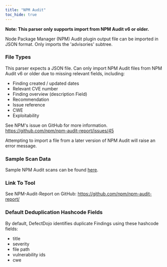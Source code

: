 ```yaml
---
title: "NPM Audit"
toc_hide: true
---
```


**Note: This parser only supports import from NPM Audit v6 or older.**

Node Package Manager (NPM) Audit plugin output file can be imported in
JSON format. Only imports the \'advisories\' subtree.

### File Types
This parser expects a JSON file.  Can only import NPM Audit files from NPM Audit v6 or older due to missing relevant fields, including:

- Finding created / updated dates
- Relevant CVE number
- Finding overview (description Field)
- Recommendation
- Issue reference
- CWE
- Exploitability

See NPM's issue on GitHub for more information.  https://github.com/npm/npm-audit-report/issues/45

Attempting to import a file from a later version of NPM Audit will raise an error message.

### Sample Scan Data
Sample NPM Audit scans can be found [here](https://github.com/DefectDojo/django-DefectDojo/tree/master/unittests/scans/npm_audit).

### Link To Tool
See NPM-Audit-Report on GitHub: https://github.com/npm/npm-audit-report/

### Default Deduplication Hashcode Fields
By default, DefectDojo identifies duplicate Findings using these hashcode fields:

- title
- severity
- file path
- vulnerability ids
- cwe
